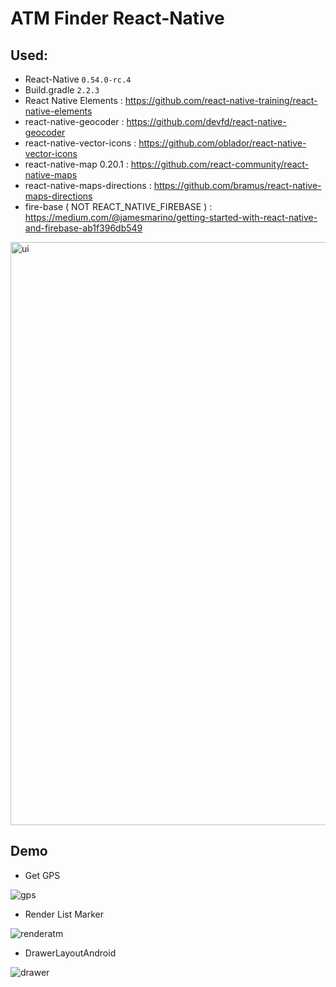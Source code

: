 # ATM Finder React-Native

## Used:
  - React-Native `0.54.0-rc.4`
  - Build.gradle `2.2.3` 
  - React Native Elements : https://github.com/react-native-training/react-native-elements
  - react-native-geocoder : https://github.com/devfd/react-native-geocoder  
  - react-native-vector-icons : https://github.com/oblador/react-native-vector-icons
  - react-native-map 0.20.1 : https://github.com/react-community/react-native-maps    
  - react-native-maps-directions : https://github.com/bramus/react-native-maps-directions
  - fire-base ( NOT REACT_NATIVE_FIREBASE ) : https://medium.com/@jamesmarino/getting-started-with-react-native-and-firebase-ab1f396db549
<img width="933" alt="ui" src="https://user-images.githubusercontent.com/26876671/38883831-360c3488-4298-11e8-8941-d89ae3510339.png">

## Demo 

- Get GPS

![gps](https://user-images.githubusercontent.com/26876671/39009023-a81a639a-4434-11e8-80bd-ffd983ac1b88.gif)
- Render List Marker

![renderatm](https://user-images.githubusercontent.com/26876671/39009028-aac1e730-4434-11e8-99a3-97e96dee9a76.gif)

- DrawerLayoutAndroid 

![drawer](https://user-images.githubusercontent.com/26876671/39009035-ad84a7c8-4434-11e8-9a7c-15d57dee8875.gif)

